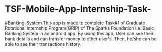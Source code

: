 # TSF-Mobile-App-Internship-Task-
#Banking-System  This app is made to complete Task#1 of Graduate Rotational Internship Program(GRIP) of The Sparks Foundation i.e. Basic Banking System in an android app.  By using this app, User can see their bank details and can transfer money to other user's. Then, he/she can be able to see their transactions history.
